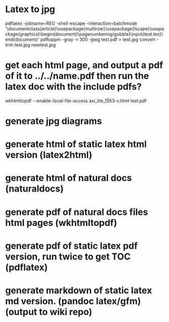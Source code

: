 # Latex to jpg
pdflatex -jobname=REG -shell-escape -interaction=batchmode '\documentclass{article}\usepackage{multirow}\usepackage{lscape}\usepackage{graphics}\begin{document}\pagenumbering{gobble}\input{test.tex}\end{document}'
pdftoppm -gray -r 300 -jpeg test.pdf > test.jpg
convert -trim test.jpg newtest.jpg


# get each html page, and output a pdf of it to ../../name.pdf then run the latex doc with the include pdfs?
wkhtmltopdf --enable-local-file-access axi_lite_1553-v.html test.pdf

# generate jpg diagrams

# generate html of static latex html version (latex2html)
# generate html of natural docs (naturaldocs)
# generate pdf of natural docs files html pages (wkhtmltopdf)
# generate pdf of static latex pdf version, run twice to get TOC (pdflatex)
# generate markdown of static latex md version. (pandoc latex/gfm) (output to wiki repo)
